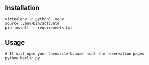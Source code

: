 Installation
-----------

```
virtualenv -p python3 .venv
source .venv/bin/activate
pip install -r requirements.txt
```

Usage
-----

```
# It will open your favourite browser with the reservation pages
python berlin.py
```
